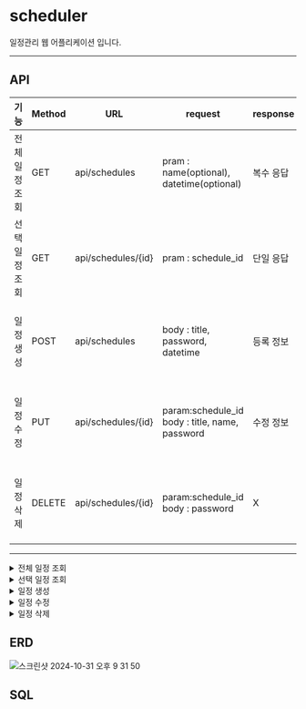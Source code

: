 # scheduler
일정관리 웹 어플리케이션 입니다.

---

## API
| 기능       | Method | URL               | request                                    | response             | 상태코드            |
| -------- | ------ | ----------------- | ------------------------------------------ | -------------------- | --------------- |
| 전체 일정 조회 | GET    | api/schedules     | pram : name(optional), datetime(optional)  | 복수 응답 | 200: 정상조회, 404: 조회실패 |
| 선택 일정 조회 | GET    | api/schedules/{id} | pram : schedule_id                                  | 단일 응답 | 200: 정상조회, 404: 조회실패 |
| 일정 생성    | POST   | api/schedules     | body : title, password, datetime                       | 등록 정보  | 200: 정상등록, 400: 생성실패 |
| 일정 수정    | PUT    | api/schedules/{id} | param:schedule_id<br>body : title, name, password | 수정 정보 | 200: 정상수정, 400: 수정실패 |
| 일정 삭제    | DELETE | api/schedules/{id} | param:schedule_id<br>body : password                                   | X       | 200: 정상삭제, 400: 삭제실패 |

---

<details>
<summary>전체 일정 조회</summary>
<div markdown="1">

### Request

최신 추가된 일정 순으로 정렬되어 보여집니다.

```
curl --location 'http://localhost:8080/schedules'
```

파라미터를 입력해서 필터링 할 수 있습니다.(작성자 이름, 날짜)

```
curl --location 'http://localhost:8080/schedules{name}'
```

```
curl --location 'http://localhost:8080/schedules{2024-10-31}'
```

### Response

Success HTTP Status : 200

error HTTP Status : 404

| **이름** | **타입** | **설명** | **필수여부** |
| --- | --- | --- | --- |
| schedule_id | INT | 일정 id | Y |
| title | VARCHAR | 일정 제목 | Y |
| name | VARCHAR | 작성자 이름 | Y |
| created_date | DATETIME | 일정 생성 일 | Y |
| mod_date | DATETIME | 일정 수정 일 | Y |
| user_id | INT | 유저 id | Y |

### Example Response

성공

``` json
{
    "Scheules" : [
        {
            "schedule_id": 1,
            "title": "테스트 스케줄",
            "name": "작성자",
            "created_date": "2024-10-30",
            "mod_date": "2024-10-30",
            "user_id": 1
        }
        {
            "schedule_id": 2,
            "title": "테스트 스케줄2",
            "name": "작성자",
            "created_date": "2024-10-30",
            "mod_date": "2024-11-01",
            "user_id": 2
        }
        {
            "schedule_id": 3,
            "title": "테스트 스케줄3",
            "name": "작성자",
            "created_date": "2024-10-30",
            "mod_date": "2024-10-30",
            "user_id": 3
        }
    ]
}

 ```

실패

``` json
{
    "Error": "데이터를 조회할 수 없습니다."
}

 ```

</div>
</details>

<details>
<summary>선택 일정 조회</summary>
<div markdown="1">

### Request

id로 일정을 조회합니다.

```
curl --location 'http://localhost:8080/schedules{id}'
```

### Response

단일 일정 목록

Success HTTP Status : 200

error HTTP Status : 404

| **이름** | **타입** | **설명** | **필수여부** |
| --- | --- | --- | --- |
| schedule_id | INT | 일정 id | Y |
| title | VARCHAR | 일정 제목 | Y |
| name | VARCHAR | 작성자 이름 | Y |
| created_date | DATETIME | 일정 생성 일 | Y |
| mod_date | DATETIME | 일정 수정 일 | Y |
| user_id | INT | 유저 id | Y |

### Example Response

성공

``` json
{
    "Scheules" : [
        {
            "schedule_id": 1,
            "title": "테스트 스케줄",
            "name": "작성자"
            "created_date": "2024-10-30",
            "mod_date": "2024-10-30",
            "user_id": 1
        }
    ]
}

 ```

실패

``` json
{
    "Error": "데이터를 조회할 수 없습니다."
}

 ```

</div>
</details>

<details>
<summary>일정 생성</summary>
<div markdown="1">

### Request

```
curl --location 'http://localhost:8080/schedules'
```

```json
{
  "title": "테스트 스케줄",
  "name": "작성자 이름"
  "password": "12345",
  "created_date": "2024-10-30",
}
```

### Response

Success HTTP Status : 200

error HTTP Status : 400

| **이름** | **타입** | **설명** | **필수여부** |
| --- | --- | --- | --- |
| schedule_id | INT | 일정 id | Y |
| password | VARCHAR | 비밀번호 | Y |
| title | VARCHAR | 일정 제목 | Y |
| name | VARCHAR | 작성자 이름 | Y |
| created_date | DATETIME | 일정 생성 일 | Y |
| mod_date | DATETIME | 일정 수정 일 | Y |
| user_id | INT | 유저 id | Y |

### Example Response

성공

``` json
{
    "Scheules" : [
        {
            "schedule_id": 1,
            "password": "12345",
            "title": "테스트 스케줄",
            "name": "작성자 이름"
            "created_date": "2024-10-30",
            "mod_date": "2024-10-30",
            "user_id": 1
        }
    ]
}

 ```

실패

``` json
{
    "Error": "데이터를 생성할 수 없습니다."
}

 ```

</div>
</details>

<details>
<summary>일정 수정</summary>
<div markdown="1">

### Request

```
curl --location 'http://localhost:8080/schedules{id}'
```

```json
{
  "title": "제목을 입력하세요",
  "password": "비밀번호를 입력하세요"
  "name": "이름을 입력하세요",
  "mod_date": "2024-10-30",
}
```

### Response

Success HTTP Status : 200

error HTTP Status : 400

| **이름** | **타입** | **설명** | **필수여부** |
| --- | --- | --- | --- |
| schedule_id | INT | 일정 id | Y |
| password | VARCHAR | 비밀번호 | Y |
| title | VARCHAR | 일정 제목 | Y |
| name | VARCHAR | 작성자 이름 | Y |
| created_date | DATETIME | 일정 생성 일 | Y |
| mod_date | DATETIME | 일정 수정 일 | Y |
| user_id | INT | 유저 id | Y |

### Example Response

성공

``` json
{
    "Scheules" : [
        {
            "schedule_id": 1,
            "title": "테스트 스케줄",
            "name": "작성자 이름"
            "created_date": "2024-10-30",
            "mod_date": "2024-10-31",
            "user_id": 1
        }
    ]
}

 ```

실패

``` json
{
    "Error": "데이터를 수정할 수 없습니다."
}
 ```

</div>
</details>

<details>
<summary>일정 삭제</summary>
<div markdown="1">

### Request

```
curl --location 'http://localhost:8080/schedules{id}'
```

``` json
{
    "password": "12345"
}
 ```

### Response

Success HTTP Status : 200

error HTTP Status : 400

### Example Response

``` json
{
    "result": "Success" or "Fail"
}
 ```

</div>
</details>


## ERD
![스크린샷 2024-10-31 오후 9 31 50](https://github.com/user-attachments/assets/90847c4b-84f6-4f99-a501-77333ae6e407)

## SQL
